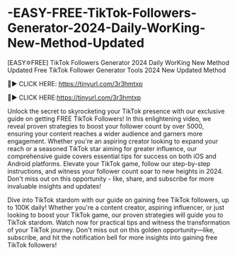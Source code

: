# -EASY-FREE-TikTok-Followers-Generator-2024-Daily-WorKing-New-Method-Updated
[EASY✡︎FREE] TikTok Followers Generator 2024 Daily WorKing New Method  Updated
Free TikTok Follower Generator Tools 2024 New Updated Method

🔴► CLICK HERE: https://tinyurl.com/3r3hmtxp

🔴► CLICK HERE:https://tinyurl.com/3r3hmtxp

Unlock the secret to skyrocketing your TikTok presence with our exclusive guide on getting FREE TikTok Followers! In this enlightening video, we reveal proven strategies to boost your follower count by over 5000, ensuring your content reaches a wider audience and garners more engagement. Whether you're an aspiring creator looking to expand your reach or a seasoned TikTok star aiming for greater influence, our comprehensive guide covers essential tips for success on both iOS and Android platforms. Elevate your TikTok game, follow our step-by-step instructions, and witness your follower count soar to new heights in 2024. Don't miss out on this opportunity - like, share, and subscribe for more invaluable insights and updates!

Dive into TikTok stardom with our guide on gaining free TikTok followers, up to 100K daily! Whether you're a content creator, aspiring influencer, or just looking to boost your TikTok game, our proven strategies will guide you to TikTok stardom. Watch now for practical tips and witness the transformation of your TikTok journey. Don't miss out on this golden opportunity—like, subscribe, and hit the notification bell for more insights into gaining free TikTok followers!
